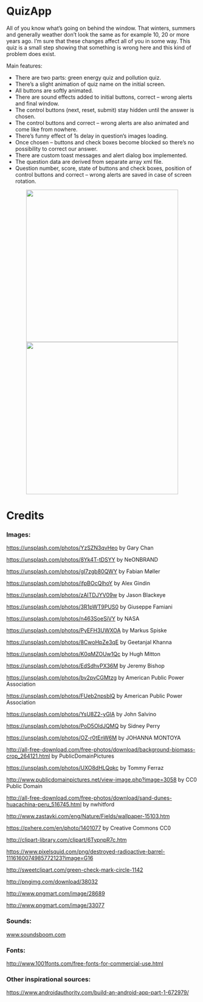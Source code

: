 # QuizApp

All of you know what’s going on behind the window. That winters, summers and generally weather don’t look the same as for example 10, 20 or more years ago. I’m sure that these changes affect all of you in some way. This quiz is a small step showing that something is wrong here and this kind of problem does exist.

Main features:

- There are two parts: green energy quiz and pollution quiz.
- There’s a slight animation of quiz name on the initial screen.
- All buttons are softly animated.
- There are sound effects added to initial buttons, correct – wrong alerts and final window.
- The control buttons (next, reset, submit) stay hidden until the answer is chosen.
- The control buttons and correct – wrong alerts are also animated and come like from nowhere.
- There’s funny effect of 1s delay in question’s images loading.
- Once chosen – buttons and check boxes become blocked so there’s no possibility to correct our answer.
- There are custom toast messages and alert dialog box implemented.
- The question data are derived from separate array xml file. 
- Question number, score, state of buttons and check boxes, position of control buttons and correct – wrong alerts are saved in case of screen rotation.

<p align="middle">
  <img src="../master/app/src/main/res/raw/portrait1.jpg" width="400" />
  <img src="../master/app/src/main/res/raw/portrait2.jpg" width="400" /> 
</p>

# Credits

### Images:

https://unsplash.com/photos/YzSZN3qvHeo
by Gary Chan

https://unsplash.com/photos/8Yk4T-tDSYY
by NeONBRAND

https://unsplash.com/photos/gI7zgb80QWY
by Fabian Møller

https://unsplash.com/photos/ifpBOcQlhoY
by Alex Gindin

https://unsplash.com/photos/zAITDJYV09w
by Jason Blackeye

https://unsplash.com/photos/3R1pWT9PUS0
by Giuseppe Famiani

https://unsplash.com/photos/n463SoeSiVY
by NASA

https://unsplash.com/photos/PyEFH3UWXOA
by Markus Spiske

https://unsplash.com/photos/8CwoHpZe3qE
by Geetanjal Khanna

https://unsplash.com/photos/K0qMZOUw1Qc
by Hugh Mitton


https://unsplash.com/photos/EdSdhvPX36M
by Jeremy Bishop

https://unsplash.com/photos/bv2pvCGMtzg
by American Public Power Association

https://unsplash.com/photos/FUeb2npsblQ
by American Public Power Association

https://unsplash.com/photos/YsU8Z2-yGlA
by John Salvino

https://unsplash.com/photos/PoD5OldJQMQ
by Sidney Perry

https://unsplash.com/photos/OZ-r0tEnW6M
by JOHANNA MONTOYA

http://all-free-download.com/free-photos/download/background-biomass-crop_264121.html
by PublicDomainPictures

https://unsplash.com/photos/UXO8dHLQqkc
by Tommy Ferraz

http://www.publicdomainpictures.net/view-image.php?image=3058
by CC0 Public Domain

http://all-free-download.com/free-photos/download/sand-dunes-huacachina-peru_516745.html
by nwhitford

http://www.zastavki.com/eng/Nature/Fields/wallpaper-15103.htm

https://pxhere.com/en/photo/1401077
by Creative Commons CC0

http://clipart-library.com/clipart/6TypnpR7c.htm

https://www.pixelsquid.com/png/destroyed-radioactive-barrel-1116160074985772123?image=G16

http://sweetclipart.com/green-check-mark-circle-1142

http://pngimg.com/download/38032

http://www.pngmart.com/image/28689

http://www.pngmart.com/image/33077

### Sounds:

www.soundsboom.com

### Fonts:

http://www.1001fonts.com/free-fonts-for-commercial-use.html

### Other inspirational sources:

https://www.androidauthority.com/build-an-android-app-part-1-672979/
